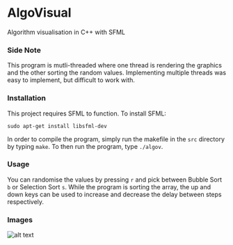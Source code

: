 # AlgoVisual
Algorithm visualisation in C++ with SFML

### Side Note
This program is mutli-threaded where one thread is rendering the graphics and the other sorting the random values. Implementing multiple threads was easy to implement, but difficult to work with.

### Installation
This project requires SFML to function. To install SFML:

```
sudo apt-get install libsfml-dev
```

In order to compile the program, simply run the makefile in the `src` directory by typing `make`. To then run the program, type `./algov`.

### Usage
You can randomise the values by pressing `r` and pick between Bubble Sort `b` or Selection Sort `s`. While the program is sorting the array, the up and down keys can be used to increase and decrease the delay between steps respectively.

### Images
![alt text](https://i.imgur.com/l2CIWOR.png)
